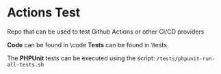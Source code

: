 # Actions Test
Repo that can be used to test Github Actions or other CI/CD providers

**Code** can be found in \code
**Tests** can be found in \tests

The **PHPUnit** tests can be executed using the script: `/tests/phpunit-run-all-tests.sh`